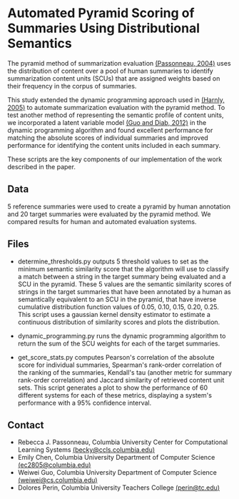 Automated Pyramid Scoring of Summaries Using Distributional Semantics
==============================

The pyramid method of summarization evaluation [(Passonneau, 2004)](http://acl.ldc.upenn.edu/hlt-naacl2004/main/pdf/91_Paper.pdf) uses the distribution of content over a pool of human summaries to identify summarization content units (SCUs) that are assigned weights based on their frequency in the corpus of summaries.

This study extended the dynamic programming approach used in [(Harnly, 2005)](http://citeseerx.ist.psu.edu/viewdoc/summary?doi=10.1.1.59.8121) to automate summarization evaluation with the pyramid method. To test another method of representing the semantic profile of content units, we incorporated a latent variable model [(Guo and Diab, 2012)](https://www.aclweb.org/anthology-new/P/P12/P12-1091v2.pdf) in the dynamic programming algorithm and found excellent performance for matching the absolute scores of individual summaries and improved performance for identifying the content units included in each summary.

These scripts are the key components of our implementation of the work described in the paper.

Data
----

5 reference summaries were used to create a pyramid by human annotation and 20 target summaries were evaluated by the pyramid method. We compared results for human and automated evaluation systems.


Files
------

* determine_thresholds.py outputs 5 threshold values to set as the minimum semantic similarity score that the algorithm will use to classify a match between a string in the target summary being evaluated and a SCU in the pyramid. These 5 values are the semantic similarity scores of strings in the target summaries that have been annotated by a human as semantically equivalent to an SCU in the pyramid, that have inverse cumulative distribution function values of 0.05, 0.10, 0.15, 0.20, 0.25. This script uses a gaussian kernel density estimator to estimate a continuous distribution of similarity scores and plots the distribution.

* dynamic_programming.py runs the dynamic programming algorithm to return the sum of the SCU weights for each of the target summaries.

* get_score_stats.py computes Pearson's correlation of the absolute score for individual summaries, Spearman's rank-order correlation of the ranking of the summaries, Kendall's tau (another metric for summary rank-order correlation) and Jaccard similarity of retrieved content unit sets. This script generates a plot to show the performance of 60 different systems for each of these metrics, displaying a system's performance with a 95% confidence interval.

Contact
-------
* Rebecca J. Passonneau, Columbia University Center for Computational Learning Systems [(becky@ccls.columbia.edu)](becky@ccls.columbia.edu)
* Emily Chen, Columbia University Department of Computer Science [(ec2805@columbia.edu)](ec2805@columbia.edu)
* Weiwei Guo, Columbia University Department of Computer Science [(weiwei@cs.columbia.edu)](weiwei@cs.columbia.edu)
* Dolores Perin, Columbia University Teachers College [(perin@tc.edu)](perin@tc.edu)